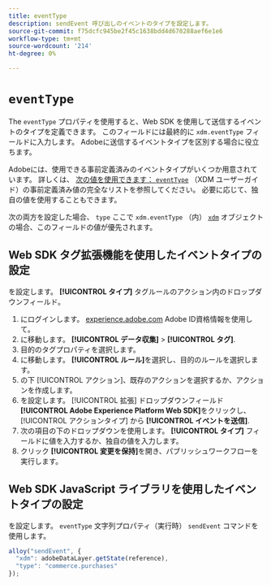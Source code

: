 ```yaml
---
title: eventType
description: sendEvent 呼び出しのイベントのタイプを設定します。
source-git-commit: f75dcfc945be2f45c1638bdd4d670288aef6e1e6
workflow-type: tm+mt
source-wordcount: '214'
ht-degree: 0%

---
```


# `eventType`

The `eventType` プロパティを使用すると、Web SDK を使用して送信するイベントのタイプを定義できます。 このフィールドには最終的に `xdm.eventType` フィールドに入力します。 Adobeに送信するイベントタイプを区別する場合に役立ちます。

Adobeには、使用できる事前定義済みのイベントタイプがいくつか用意されています。 詳しくは、 [次の値を使用できます： `eventType`](/help/xdm/classes/experienceevent.md#accepted-values-for-eventtype) （XDM ユーザーガイド）の事前定義済み値の完全なリストを参照してください。 必要に応じて、独自の値を使用することもできます。

次の両方を設定した場合、 `type` ここで `xdm.eventType` （内） [`xdm`](xdm.md) オブジェクトの場合、このフィールドの値が優先されます。

## Web SDK タグ拡張機能を使用したイベントタイプの設定

を設定します。 **[!UICONTROL タイプ]** タグルールのアクション内のドロップダウンフィールド。

1. にログインします。 [experience.adobe.com](https://experience.adobe.com) Adobe ID資格情報を使用して。
1. に移動します。 **[!UICONTROL データ収集]** > **[!UICONTROL タグ]**.
1. 目的のタグプロパティを選択します。
1. に移動します。 **[!UICONTROL ルール]**&#x200B;を選択し、目的のルールを選択します。
1. の下 [!UICONTROL アクション]、既存のアクションを選択するか、アクションを作成します。
1. を設定します。 [!UICONTROL 拡張] ドロップダウンフィールド **[!UICONTROL Adobe Experience Platform Web SDK]**&#x200B;をクリックし、 [!UICONTROL アクションタイプ] から **[!UICONTROL イベントを送信]**.
1. 次の項目の下のドロップダウンを使用します。 **[!UICONTROL タイプ]** フィールドに値を入力するか、独自の値を入力します。
1. クリック **[!UICONTROL 変更を保持]**&#x200B;を開き、パブリッシュワークフローを実行します。

## Web SDK JavaScript ライブラリを使用したイベントタイプの設定

を設定します。 `eventType` 文字列プロパティ（実行時） `sendEvent` コマンドを使用します。

```js
alloy("sendEvent", {
  "xdm": adobeDataLayer.getState(reference),
  "type": "commerce.purchases"
});
```
